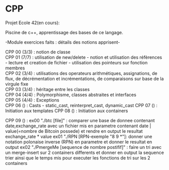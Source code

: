 # CPP

Projet Ecole 42(en cours):

Piscine de c++, apprentissage des bases de ce langage.

-Module exercices faits : détails des notions apprisent-

CPP 00 (3/3) : notion de classe                                                                                                                  
CPP 01 (7/7) : utilisation de new/delete - notion et utilisation des réfèrences - lecture et creation de fichier - utilisation des pointeurs sur fonction membres                                                                                                                                               
CPP 02 (3/4) : utilisations des operateurs arithmétiques, assignations, de flux, de décrémentation et incrémentations, de comparaisons sur base de la virgule fixe                                                                                                                                         
CPP 03 (3/4) : héritage entre les classes                                                                                                              
CPP 04 (4/4) : Polymorphisme, classes abstraites et interfaces                                                                                        
CPP 05 (4/4) :  Exceptions                                                                                                                              
CPP 06 () : Casts - static_cast, reinterpret_cast, dynamic_cast
CPP 07 () : Initiation aux templates
CPP 08 () : Initiation aux containers

CPP 09 () : ex00 "./btc [file]" : comparer une base de donnee contenant date,exchange_rate avec un fichier mis en parametre contenant date | value(=nombre de Bitcoin possede) 
			et rendre en output le resultat exchange_rate * value
	    ex01 "./RPN [RPN-exemple "8 9 *"]: donner une notation polonaise inverse (RPN) en parametre et donner le resultat en output
	    ex02 "./PmergeMe [sequence de nombre postifif]" : faire un tri avec un merge-insert sur 2 containers differents et donner en output la sequence trier ainsi que le temps mis pour executer les fonctions de tri sur les 2 containers
